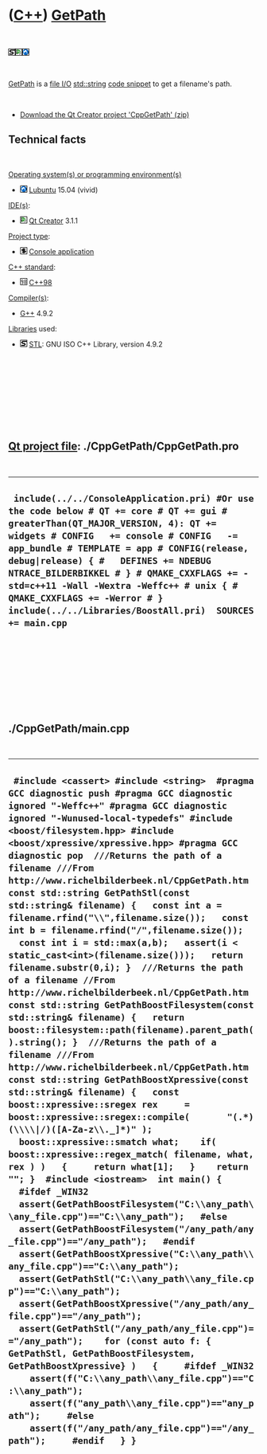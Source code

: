 
 

 

 

 

 

([C++](Cpp.md)) [GetPath](CppGetPath.md)
==========================================

 

![STL](PicStl.png)![Qt
Creator](PicQtCreator.png)![Lubuntu](PicLubuntu.png)

 

[GetPath](CppGetPath.md) is a [file I/O](CppFileIo.md)
[std::string](CppStdString.md) [code snippet](CppCodeSnippets.md) to
get a filename's path.

 

-   [Download the Qt Creator project 'CppGetPath' (zip)](CppGetPath.zip)

Technical facts
---------------

 

[Operating system(s) or programming environment(s)](CppOs.md)

-   ![Lubuntu](PicLubuntu.png) [Lubuntu](CppLubuntu.md) 15.04 (vivid)

[IDE(s)](CppIde.md):

-   ![Qt Creator](PicQtCreator.png) [Qt Creator](CppQtCreator.md) 3.1.1

[Project type](CppQtProjectType.md):

-   ![console](PicConsole.png) [Console
    application](CppConsoleApplication.md)

[C++ standard](CppStandard.md):

-   ![C++98](PicCpp98.png) [C++98](Cpp98.md)

[Compiler(s)](CppCompiler.md):

-   [G++](CppGpp.md) 4.9.2

[Libraries](CppLibrary.md) used:

-   ![STL](PicStl.png) [STL](CppStl.md): GNU ISO C++ Library, version
    4.9.2

 

 

 

 

 

[Qt project file](CppQtProjectFile.md): ./CppGetPath/CppGetPath.pro
--------------------------------------------------------------------

 

  ----------------------------------------------------------------------------------------------------------------------------------------------------------------------------------------------------------------------------------------------------------------------------------------------------------------------------------------------------------------------------------------------------------------------------------------------------------
  ` include(../../ConsoleApplication.pri) #Or use the code below # QT += core # QT += gui # greaterThan(QT_MAJOR_VERSION, 4): QT += widgets # CONFIG   += console # CONFIG   -= app_bundle # TEMPLATE = app # CONFIG(release, debug|release) { #   DEFINES += NDEBUG NTRACE_BILDERBIKKEL # } # QMAKE_CXXFLAGS += -std=c++11 -Wall -Wextra -Weffc++ # unix { #   QMAKE_CXXFLAGS += -Werror # }  include(../../Libraries/BoostAll.pri)  SOURCES += main.cpp`
  ----------------------------------------------------------------------------------------------------------------------------------------------------------------------------------------------------------------------------------------------------------------------------------------------------------------------------------------------------------------------------------------------------------------------------------------------------------

 

 

 

 

 

./CppGetPath/main.cpp
---------------------

 

  ------------------------------------------------------------------------------------------------------------------------------------------------------------------------------------------------------------------------------------------------------------------------------------------------------------------------------------------------------------------------------------------------------------------------------------------------------------------------------------------------------------------------------------------------------------------------------------------------------------------------------------------------------------------------------------------------------------------------------------------------------------------------------------------------------------------------------------------------------------------------------------------------------------------------------------------------------------------------------------------------------------------------------------------------------------------------------------------------------------------------------------------------------------------------------------------------------------------------------------------------------------------------------------------------------------------------------------------------------------------------------------------------------------------------------------------------------------------------------------------------------------------------------------------------------------------------------------------------------------------------------------------------------------------------------------------------------------------------------------------------------------------------------------------------------------------------------------------------------------------------------------------------------------------------------------------------------------------------------------------------------------------------------------------------------------------------------------------------------------------------------------------------------------------------
  ` #include <cassert> #include <string>  #pragma GCC diagnostic push #pragma GCC diagnostic ignored "-Weffc++" #pragma GCC diagnostic ignored "-Wunused-local-typedefs" #include <boost/filesystem.hpp> #include <boost/xpressive/xpressive.hpp> #pragma GCC diagnostic pop  ///Returns the path of a filename ///From http://www.richelbilderbeek.nl/CppGetPath.htm const std::string GetPathStl(const std::string& filename) {   const int a = filename.rfind("\\",filename.size());   const int b = filename.rfind("/",filename.size());   const int i = std::max(a,b);   assert(i < static_cast<int>(filename.size()));   return filename.substr(0,i); }  ///Returns the path of a filename //From http://www.richelbilderbeek.nl/CppGetPath.htm const std::string GetPathBoostFilesystem(const std::string& filename) {   return boost::filesystem::path(filename).parent_path().string(); }  ///Returns the path of a filename ///From http://www.richelbilderbeek.nl/CppGetPath.htm const std::string GetPathBoostXpressive(const std::string& filename) {   const boost::xpressive::sregex rex     = boost::xpressive::sregex::compile(       "(.*)(\\\\|/)([A-Za-z\\._]*)" );   boost::xpressive::smatch what;    if( boost::xpressive::regex_match( filename, what, rex ) )   {     return what[1];   }    return ""; }  #include <iostream>  int main() {   #ifdef _WIN32   assert(GetPathBoostFilesystem("C:\\any_path\\any_file.cpp")=="C:\\any_path");   #else   assert(GetPathBoostFilesystem("/any_path/any_file.cpp")=="/any_path");   #endif    assert(GetPathBoostXpressive("C:\\any_path\\any_file.cpp")=="C:\\any_path");   assert(GetPathStl("C:\\any_path\\any_file.cpp")=="C:\\any_path");    assert(GetPathBoostXpressive("/any_path/any_file.cpp")=="/any_path");   assert(GetPathStl("/any_path/any_file.cpp")=="/any_path");    for (const auto f: { GetPathStl, GetPathBoostFilesystem, GetPathBoostXpressive} )   {     #ifdef _WIN32     assert(f("C:\\any_path\\any_file.cpp")=="C:\\any_path");     assert(f("any_path\\any_file.cpp")=="any_path");     #else     assert(f("/any_path/any_file.cpp")=="/any_path");     #endif   } }`
  ------------------------------------------------------------------------------------------------------------------------------------------------------------------------------------------------------------------------------------------------------------------------------------------------------------------------------------------------------------------------------------------------------------------------------------------------------------------------------------------------------------------------------------------------------------------------------------------------------------------------------------------------------------------------------------------------------------------------------------------------------------------------------------------------------------------------------------------------------------------------------------------------------------------------------------------------------------------------------------------------------------------------------------------------------------------------------------------------------------------------------------------------------------------------------------------------------------------------------------------------------------------------------------------------------------------------------------------------------------------------------------------------------------------------------------------------------------------------------------------------------------------------------------------------------------------------------------------------------------------------------------------------------------------------------------------------------------------------------------------------------------------------------------------------------------------------------------------------------------------------------------------------------------------------------------------------------------------------------------------------------------------------------------------------------------------------------------------------------------------------------------------------------------------------

 

 

 

 

 

 


